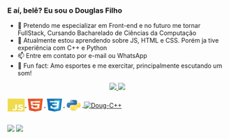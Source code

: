 ### E aí, belê? Eu sou o Douglas Filho

- 🔭 Pretendo me especializar em Front-end e no futuro me tornar FullStack, Cursando Bacharelado de Ciências da Computação
- 🌱 Atualmente estou aprendendo sobre JS, HTML e CSS. Porém ja tive experiência com C++ e Python
- 📫 Entre em contato por e-mail ou WhatsApp
- 🤔 Fun fact: Amo esportes e me exercitar, principalmente escutando um som!

<div align="center">
  <a href="https://github.com/DouglasFilho012">
  <img height="180em" src="https://github-readme-stats.vercel.app/api?username=Douglasfilho012&show_icons=true&theme=tokyonight&include_all_commits=true&count_private=true"/>
  <img height="180em" src="https://github-readme-stats.vercel.app/api/top-langs/?username=DouglasFilho012&layout=compact&langs_count=7&theme=dark"/> 
 </div>
  <div style="display: inline_block"><br>
   <img align="center" alt="Doug-Js" height="30" width="40" src="https://raw.githubusercontent.com/devicons/devicon/master/icons/javascript/javascript-plain.svg">
   <img align="center" alt="Doug-HTML5" height="30" width="40" src="https://raw.githubusercontent.com/devicons/devicon/master/icons/html5/html5-original.svg">
   <img align="center" alt="Doug-CSS" height="30" width="40" src="https://raw.githubusercontent.com/devicons/devicon/master/icons/css3/css3-original.svg">
   <img align="center" alt="Doug-Python" height="30" width="40" src="https://raw.githubusercontent.com/devicons/devicon/master/icons/python/python-original.svg">
   <img align="center" alt="Doug-C++" height="30" width="40" src="https://cdn.jsdelivr.net/gh/devicons/devicon/icons/cplusplus/cplusplus-original.svg" />  
  
  </div>
   
   ##
   
   <div>
   <a href = "mailto:douglinhascf@gmail.com"><img src="https://img.shields.io/badge/-Gmail-%23333?style=for-the-badge&logo=gmail&logoColor=white" target="_blank"></a>
   <a href="https://www.linkedin.com/in/douglas-cavalcante-filho-489738222/" target="_blank"><img src="https://img.shields.io/badge/-LinkedIn-%230077B5?style=for-the-badge&logo=linkedin&logoColor=white" target="_blank"></a> 
